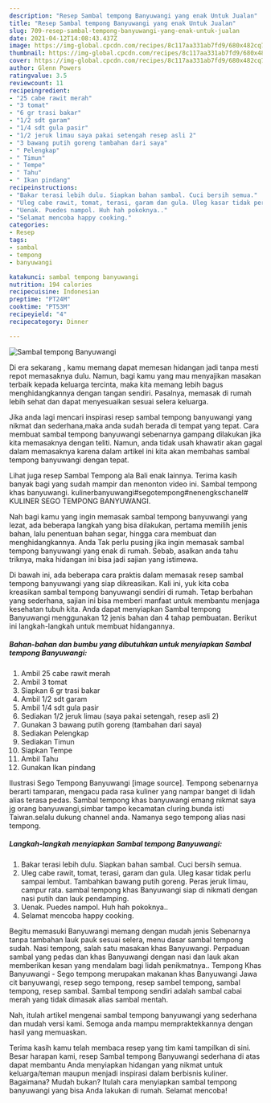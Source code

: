```yaml
---
description: "Resep Sambal tempong Banyuwangi yang enak Untuk Jualan"
title: "Resep Sambal tempong Banyuwangi yang enak Untuk Jualan"
slug: 709-resep-sambal-tempong-banyuwangi-yang-enak-untuk-jualan
date: 2021-04-12T14:08:43.437Z
image: https://img-global.cpcdn.com/recipes/8c117aa331ab7fd9/680x482cq70/sambal-tempong-banyuwangi-foto-resep-utama.jpg
thumbnail: https://img-global.cpcdn.com/recipes/8c117aa331ab7fd9/680x482cq70/sambal-tempong-banyuwangi-foto-resep-utama.jpg
cover: https://img-global.cpcdn.com/recipes/8c117aa331ab7fd9/680x482cq70/sambal-tempong-banyuwangi-foto-resep-utama.jpg
author: Glenn Powers
ratingvalue: 3.5
reviewcount: 11
recipeingredient:
- "25 cabe rawit merah"
- "3 tomat"
- "6 gr trasi bakar"
- "1/2 sdt garam"
- "1/4 sdt gula pasir"
- "1/2 jeruk limau saya pakai setengah resep asli 2"
- "3 bawang putih goreng tambahan dari saya"
- " Pelengkap"
- " Timun"
- " Tempe"
- " Tahu"
- " Ikan pindang"
recipeinstructions:
- "Bakar terasi lebih dulu. Siapkan bahan sambal. Cuci bersih semua."
- "Uleg cabe rawit, tomat, terasi, garam dan gula. Uleg kasar tidak perlu sampai lembut. Tambahkan bawang putih goreng. Peras jeruk limau, campur rata. sambal tempong khas Banyuwangi siap di nikmati dengan nasi putih dan lauk pendamping."
- "Uenak. Puedes nampol. Huh hah pokoknya.."
- "Selamat mencoba happy cooking."
categories:
- Resep
tags:
- sambal
- tempong
- banyuwangi

katakunci: sambal tempong banyuwangi 
nutrition: 194 calories
recipecuisine: Indonesian
preptime: "PT24M"
cooktime: "PT53M"
recipeyield: "4"
recipecategory: Dinner

---
```



![Sambal tempong Banyuwangi](https://img-global.cpcdn.com/recipes/8c117aa331ab7fd9/680x482cq70/sambal-tempong-banyuwangi-foto-resep-utama.jpg)

Di era  sekarang , kamu memang dapat memesan hidangan jadi tanpa mesti repot memasaknya dulu. Namun, bagi kamu yang mau menyajikan masakan terbaik kepada keluarga tercinta, maka kita memang lebih bagus menghidangkannya dengan tangan sendiri. Pasalnya, memasak di rumah lebih sehat dan dapat menyesuaikan sesuai selera keluarga.

Jika anda lagi mencari inspirasi resep sambal tempong banyuwangi yang nikmat dan sederhana,maka anda sudah berada di tempat yang tepat. Cara membuat sambal tempong banyuwangi  sebenarnya gampang dilakukan jika kita memasaknya dengan teliti. Namun, anda tidak usah khawatir akan gagal dalam memasaknya 
karena dalam artikel ini kita akan membahas sambal tempong banyuwangi dengan tepat.  

Lihat juga resep Sambal Tempong ala Bali enak lainnya. Terima kasih banyak bagi yang sudah mampir dan menonton video ini. Sambal tempong khas banyuwangi. kulinerbanyuwangi#segotempong#nenengkschanel# KULINER SEGO TEMPONG BANYUWANGI.

Nah bagi kamu yang ingin memasak sambal tempong banyuwangi yang lezat, ada beberapa langkah yang bisa dilakukan, pertama memilih jenis bahan, lalu penentuan bahan segar, hingga cara membuat dan menghidangkannya. Anda Tak perlu pusing jika ingin memasak sambal tempong banyuwangi yang enak di rumah. Sebab, asalkan anda  tahu triknya, maka hidangan ini bisa jadi sajian yang istimewa.

Di bawah ini, ada beberapa cara praktis  dalam memasak resep sambal tempong banyuwangi yang siap dikreasikan. Kali ini, yuk kita coba kreasikan sambal tempong banyuwangi sendiri di rumah. Tetap berbahan yang sederhana, sajian ini bisa memberi manfaat untuk membantu menjaga kesehatan tubuh kita. Anda dapat menyiapkan Sambal tempong Banyuwangi menggunakan 12 jenis bahan dan 4 tahap pembuatan. Berikut ini langkah-langkah untuk membuat hidangannya.

<!--inarticleads1-->

##### Bahan-bahan dan bumbu yang dibutuhkan untuk menyiapkan Sambal tempong Banyuwangi:

1. Ambil 25 cabe rawit merah
1. Ambil 3 tomat
1. Siapkan 6 gr trasi bakar
1. Ambil 1/2 sdt garam
1. Ambil 1/4 sdt gula pasir
1. Sediakan 1/2 jeruk limau (saya pakai setengah, resep asli 2)
1. Gunakan 3 bawang putih goreng (tambahan dari saya)
1. Sediakan  Pelengkap
1. Sediakan  Timun
1. Siapkan  Tempe
1. Ambil  Tahu
1. Gunakan  Ikan pindang


Ilustrasi Sego Tempong Banyuwangi [image source]. Tempong sebenarnya berarti tamparan, mengacu pada rasa kuliner yang nampar banget di lidah alias terasa pedas. Sambal tempong khas banyuwangi emang nikmat saya jg orang banyuwangi,simbar tampo kecamatan cluring.bunda isti Taiwan.selalu dukung channel anda. Namanya sego tempong alias nasi tempong. 

<!--inarticleads2-->

##### Langkah-langkah menyiapkan Sambal tempong Banyuwangi:

1. Bakar terasi lebih dulu. Siapkan bahan sambal. Cuci bersih semua.
1. Uleg cabe rawit, tomat, terasi, garam dan gula. Uleg kasar tidak perlu sampai lembut. Tambahkan bawang putih goreng. Peras jeruk limau, campur rata. sambal tempong khas Banyuwangi siap di nikmati dengan nasi putih dan lauk pendamping.
1. Uenak. Puedes nampol. Huh hah pokoknya..
1. Selamat mencoba happy cooking.


Begitu memasuki Banyuwangi memang dengan mudah jenis Sebenarnya tanpa tambahan lauk pauk sesuai selera, menu dasar sambal tempong sudah. Nasi tempong, salah satu masakan khas Banyuwangi. Perpaduan sambal yang pedas dan khas Banyuwangi dengan nasi dan lauk akan memberikan kesan yang mendalam bagi lidah penikmatnya.. Tempong Khas Banyuwangi - Sego tempong merupakan makanan khas Banyuwangi Jawa cit banyuwangi, resep sego tempong, resep sambel tempong, sambal tempong, resep sambal. Sambal tempong sendiri adalah sambal cabai merah yang tidak dimasak alias sambal mentah. 

Nah, itulah artikel mengenai  sambal tempong banyuwangi  yang sederhana dan mudah versi kami. Semoga anda mampu mempraktekkannya dengan hasil yang memuaskan. 

Terima kasih kamu telah membaca resep yang tim kami tampilkan di sini. Besar harapan kami, resep  Sambal tempong Banyuwangi sederhana di atas dapat membantu Anda menyiapkan hidangan yang nikmat untuk keluarga/teman maupun menjadi inspirasi dalam berbisnis kuliner. Bagaimana? Mudah bukan? Itulah cara menyiapkan sambal tempong banyuwangi yang bisa Anda lakukan di rumah. Selamat mencoba!

